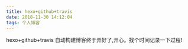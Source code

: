```yaml
---
title: hexo+github+travis
date: 2018-11-30 14:12:04
tags: 个人博客
---
```

hexo+github+travis 自动构建博客终于弄好了,开心。找个时间记录一下过程!

